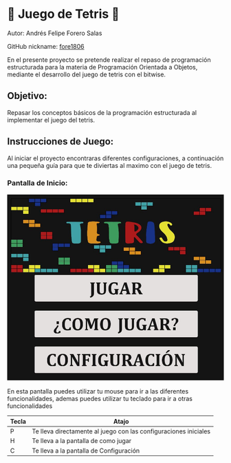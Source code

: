 # :large_orange_diamond: Juego de Tetris :large_orange_diamond:
Autor: Andrés Felipe Forero Salas

GitHub nickname: [fore1806](https://github.com/fore1806) 

En el presente proyecto se pretende realizar el repaso de programación estructurada para la materia de Programación Orientada a Objetos, mediante el desarrollo del juego de tetris con el bitwise.

## Objetivo:

Repasar los conceptos básicos de la programación estructurada al implementar el juego del tetris.

## Instrucciones de Juego:

Al iniciar el proyecto encontraras diferentes configuraciones, a continuación una pequeña guía para que te diviertas al maximo con el juego de tetris.

### Pantalla de Inicio:

![](images/pantalla-Inicio.JPG)

En esta pantalla puedes utilizar tu mouse para ir a las diferentes funcionalidades, ademas puedes utilizar tu teclado para ir a otras funcionalidades

|Tecla|                               Atajo                            |
|-----|----------------------------------------------------------------|
|  P  |Te lleva directamente al juego con las configuraciones iniciales|
|  H  |Te lleva a la pantalla de como jugar                            |
|  C  |Te lleva a la pantalla de Configuración                         |

